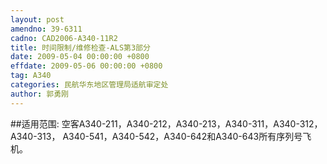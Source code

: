 ```yaml
---
layout: post
amendno: 39-6311
cadno: CAD2006-A340-11R2
title: 时间限制/维修检查-ALS第3部分
date: 2009-05-04 00:00:00 +0800
effdate: 2009-05-06 00:00:00 +0800
tag: A340
categories: 民航华东地区管理局适航审定处
author: 郭勇刚
---
```


##适用范围:
空客A340-211，A340-212，A340-213，A340-311，A340-312，A340-313， A340-541，A340-542，A340-642和A340-643所有序列号飞机。


